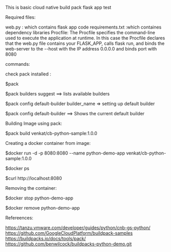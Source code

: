 This is basic cloud native build pack flask app test

Required files:

web.py : which contains flask app code
requirements.txt :which containes dependency libraries
Procfile: The Procfile specifies the command-line used to execute the application at runtime. In this case the Procfile declares that the web.py file contains your FLASK_APP, calls flask run, and binds the web-server to the --host with the IP address 0.0.0.0 and binds port with 8080

commands:

check pack installed : 

$pack

$pack builders suggest   ==> lists available builders

$pack config default-builder builder_name   => setting up default builder

$pack config default-builder  ==> Shows the current default builder

Building Image using pack:

$pack build venkat/cb-python-sample:1.0.0


Creating a docker container from image:

$docker run -d -p 8080:8080 --name python-demo-app venkat/cb-python-sample:1.0.0

$docker ps

$curl http://localhost:8080

Removing the container:

$docker stop python-demo-app

$docker remove python-demo-app


Refereences:

https://tanzu.vmware.com/developer/guides/python/cnb-gs-python/  
https://github.com/GoogleCloudPlatform/buildpack-samples  
https://buildpacks.io/docs/tools/pack/  
https://github.com/benwilcock/buildpacks-python-demo.git
